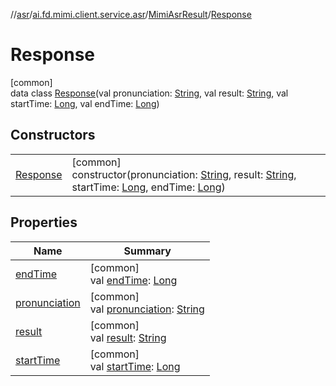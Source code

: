 //[asr](../../../../index.md)/[ai.fd.mimi.client.service.asr](../../index.md)/[MimiAsrResult](../index.md)/[Response](index.md)

# Response

[common]\
data class [Response](index.md)(val pronunciation: [String](https://kotlinlang.org/api/core/kotlin-stdlib/kotlin/-string/index.html), val result: [String](https://kotlinlang.org/api/core/kotlin-stdlib/kotlin/-string/index.html), val startTime: [Long](https://kotlinlang.org/api/core/kotlin-stdlib/kotlin/-long/index.html), val endTime: [Long](https://kotlinlang.org/api/core/kotlin-stdlib/kotlin/-long/index.html))

## Constructors

| | |
|---|---|
| [Response](-response.md) | [common]<br>constructor(pronunciation: [String](https://kotlinlang.org/api/core/kotlin-stdlib/kotlin/-string/index.html), result: [String](https://kotlinlang.org/api/core/kotlin-stdlib/kotlin/-string/index.html), startTime: [Long](https://kotlinlang.org/api/core/kotlin-stdlib/kotlin/-long/index.html), endTime: [Long](https://kotlinlang.org/api/core/kotlin-stdlib/kotlin/-long/index.html)) |

## Properties

| Name | Summary |
|---|---|
| [endTime](end-time.md) | [common]<br>val [endTime](end-time.md): [Long](https://kotlinlang.org/api/core/kotlin-stdlib/kotlin/-long/index.html) |
| [pronunciation](pronunciation.md) | [common]<br>val [pronunciation](pronunciation.md): [String](https://kotlinlang.org/api/core/kotlin-stdlib/kotlin/-string/index.html) |
| [result](result.md) | [common]<br>val [result](result.md): [String](https://kotlinlang.org/api/core/kotlin-stdlib/kotlin/-string/index.html) |
| [startTime](start-time.md) | [common]<br>val [startTime](start-time.md): [Long](https://kotlinlang.org/api/core/kotlin-stdlib/kotlin/-long/index.html) |
